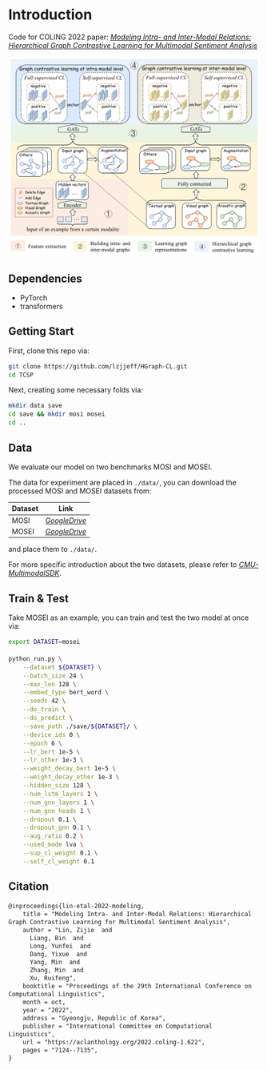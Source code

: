 # Introduction

Code for COLING 2022 paper: *[Modeling Intra- and Inter-Modal Relations: Hierarchical Graph Contrastive Learning for Multimodal Sentiment Analysis](https://aclanthology.org/2022.coling-1.622/)*

![model](./img/HGraph-CL.png)



## Dependencies

* PyTorch
* transformers


## Getting Start

First, clone this repo via:

```bash
git clone https://github.com/lzjjeff/HGraph-CL.git
cd TCSP
```

Next, creating some necessary folds via:
```bash
mkdir data save
cd save && mkdir mosi mosei 
cd ..
```

## Data

We evaluate our model on two benchmarks MOSI and MOSEI.

The data for experiment are placed in `./data/`, you can download the processed MOSI and MOSEI datasets from:

| Dataset | Link                                                        |
| ------- | ------------------------------------------------------------ |
| MOSI    | *[GoogleDrive](https://drive.google.com/file/d/172iNTfiJq4ChN8XyrwIW6NFHVgtYgOVt/view?usp=sharing)* |
| MOSEI   | *[GoogleDrive](https://drive.google.com/file/d/119n_beAYaMImWmNNF7vstK3ckxhRgrvc/view?usp=sharing)* |

and place them to `./data/`.

For more specific introduction about the two datasets, please refer to *[CMU-MultimodalSDK](https://github.com/A2Zadeh/CMU-MultimodalSDK)*.


## Train & Test
Take MOSEI as an example, you can train and test the two model at once via:

```bash
export DATASET=mosei

python run.py \
    --dataset ${DATASET} \
    --batch_size 24 \
    --max_len 128 \
    --embed_type bert_word \
    --seeds 42 \
    --do_train \
    --do_predict \
    --save_path ./save/${DATASET}/ \
    --device_ids 0 \
    --epoch 6 \
    --lr_bert 1e-5 \
    --lr_other 1e-3 \
    --weight_decay_bert 1e-5 \
    --weight_decay_other 1e-3 \
    --hidden_size 128 \
    --num_lstm_layers 1 \
    --num_gnn_layers 1 \
    --num_gnn_heads 1 \
    --dropout 0.1 \
    --dropout_gnn 0.1 \
    --aug_ratio 0.2 \
    --used_mode lva \
    --sup_cl_weight 0.1 \
    --self_cl_weight 0.1
```

## Citation
```text
@inproceedings{lin-etal-2022-modeling,
    title = "Modeling Intra- and Inter-Modal Relations: Hierarchical Graph Contrastive Learning for Multimodal Sentiment Analysis",
    author = "Lin, Zijie  and
      Liang, Bin  and
      Long, Yunfei  and
      Dang, Yixue  and
      Yang, Min  and
      Zhang, Min  and
      Xu, Ruifeng",
    booktitle = "Proceedings of the 29th International Conference on Computational Linguistics",
    month = oct,
    year = "2022",
    address = "Gyeongju, Republic of Korea",
    publisher = "International Committee on Computational Linguistics",
    url = "https://aclanthology.org/2022.coling-1.622",
    pages = "7124--7135",
}
```
